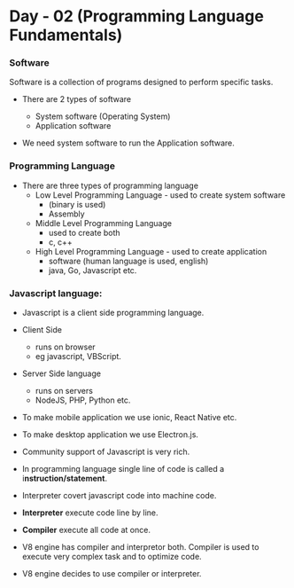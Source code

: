 # Day - 02 (Programming Language Fundamentals)

### Software
Software is a collection of programs designed to perform specific tasks.
-   There are 2 types of software

    -   System software (Operating System)
    -   Application software

-   We need system software to run the Application software.

### Programming Language

-   There are three types of programming language
    -   Low Level Programming Language - used to create system software
        -   (binary is used)
        -   Assembly
    -   Middle Level Programming Language
        -   used to create both
        -   c, c++
    -   High Level Programming Language - used to create application
        -   software (human language is used, english)
        -   java, Go, Javascript etc.

### Javascript language:

-   Javascript is a client side programming language.
-   Client Side
    -   runs on browser
    -   eg javascript, VBScript.
-   Server Side language

    -   runs on servers
    -   NodeJS, PHP, Python etc.

-   To make mobile application we use ionic, React Native etc.
-   To make desktop application we use Electron.js.

-   Community support of Javascript is very rich.

-   In programming language single line of code is called a i**nstruction/statement**.

-   Interpreter covert javascript code into machine code.
-   **Interpreter** execute code line by line.
-   **Compiler** execute all code at once.

-   V8 engine has compiler and interpretor both. Compiler is used to execute very complex task and to optimize code.
-   V8 engine decides to use compiler or interpreter.
